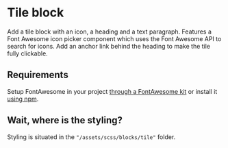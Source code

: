 # Tile block

Add a tile block with an icon, a heading and a text paragraph. Features a Font Awesome icon picker component which uses the Font Awesome API to search for icons. Add an anchor link behind the heading to make the tile fully clickable.

## Requirements

Setup FontAwesome in your project [through a FontAwesome kit](https://fontawesome.com/docs/web/setup/get-started) or install it [using npm](https://fontawesome.com/docs/web/setup/packages).

## Wait, where is the styling?

Styling is situated in the `"/assets/scss/blocks/tile"` folder.
